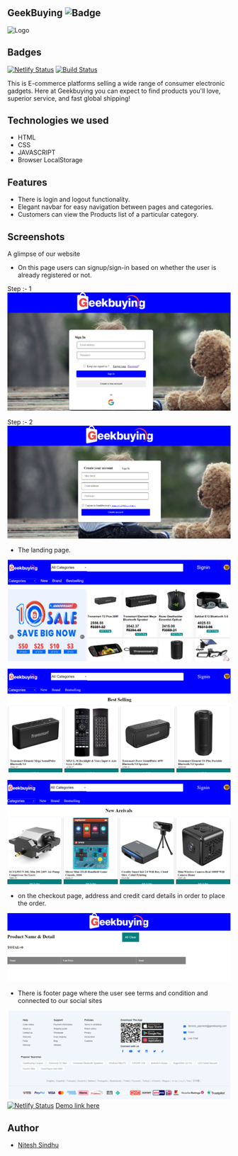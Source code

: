 ## GeekBuying ![Badge](https://visitor-counter-badge.vercel.app/api/NiteshSindhu/GREEK)

![Logo](https://rezkakshop.com/wp-content/uploads/2022/07/%D9%83%D9%88%D8%AF-%D8%AE%D8%B5%D9%85-%D8%AC%D9%8A%D9%83-%D8%A8%D8%A7%D9%8A%D9%86%D8%AC-geekbuying-discount-code.png)


## Badges

[![Netlify Status](https://api.netlify.com/api/v1/badges/504678a1-de2b-4f30-a204-6fdf0a280ebb/deploy-status)](https://curious-cannoli-85747b.netlify.app/)
[![Build Status](https://travis-ci.org/joemccann/dillinger.svg?branch=master)](https://github.com/NiteshSindhu/GREEK)

This is E-commerce platforms selling a wide range of consumer electronic gadgets. Here at Geekbuying you can expect to find products you'll love, superior service, and fast global shipping!

## Technologies we used

- HTML
- CSS
- JAVASCRIPT
- Browser LocalStorage


## Features

- There is login and logout functionality.
- Elegant navbar for easy navigation between pages and categories.
- Customers can view the Products list of a particular category.


## Screenshots
A glimpse of our website

- On this page users can signup/sign-in based on whether the user is already registered or not.

Step :- 1
![Sign in](./Pics/signin.png)

Step :- 2
![Create account](./Pics/signup.png)


- The landing page.

![Landing page](./Pics/Landing.png)


![Bestselling_](./Pics/best.png)

![New Arrival page](./Pics/news.png)

- on the checkout page,  address and credit card details in order to place the order.


![Cart page](./Pics/cart.png)

- There is footer page where the user see terms and condition and connected to our social sites

![Footer](./Pics/footer.png)
[![Netlify Status](https://api.netlify.com/api/v1/badges/504678a1-de2b-4f30-a204-6fdf0a280ebb/deploy-status)](https://app.netlify.com/sites/nordstrom-clone-245a2a/deploys)
 [Demo link here](https://curious-cannoli-85747b.netlify.app/) 


## Author

- [Nitesh Sindhu](https://github.com/NiteshSindhu)

